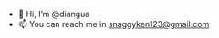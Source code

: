 - 👋 Hi, I’m @diangua
- 📫 You can reach me in <snaggyken123@gmail.com>

<!---
diangua/diangua is a ✨ special ✨ repository because its `README.md` (this file) appears on your GitHub profile.
You can click the Preview link to take a look at your changes.
--->
